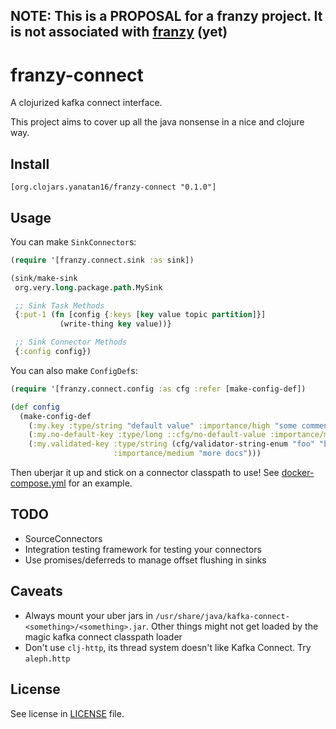 ## NOTE: This is a PROPOSAL for a franzy project. It is not associated with [franzy](https://github.com/ymilky/franzy) (yet) ##

# franzy-connect

A clojurized kafka connect interface.

This project aims to cover up all the java nonsense in a nice and clojure way.

## Install

```
[org.clojars.yanatan16/franzy-connect "0.1.0"]
```

## Usage

You can make `SinkConnector`s:

``` clojure
(require '[franzy.connect.sink :as sink])

(sink/make-sink
 org.very.long.package.path.MySink

 ;; Sink Task Methods
 {:put-1 (fn [config {:keys [key value topic partition]}]
           (write-thing key value))}

 ;; Sink Connector Methods
 {:config config})
```

You can also make `ConfigDef`s:

``` clojure
(require '[franzy.connect.config :as cfg :refer [make-config-def])

(def config
  (make-config-def
    (:my.key :type/string "default value" :importance/high "some comments")
    (:my.no-default-key :type/long ::cfg/no-default-value :importance/medium "docs")
    (:my.validated-key :type/string (cfg/validator-string-enum "foo" "bar")
                       :importance/medium "more docs")))
```

Then uberjar it up and stick on a connector classpath to use! See [docker-compose.yml](/docker-compose.yml) for an example.

## TODO

- SourceConnectors
- Integration testing framework for testing your connectors
- Use promises/deferreds to manage offset flushing in sinks

## Caveats

- Always mount your uber jars in `/usr/share/java/kafka-connect-<something>/<something>.jar`. Other things might not get loaded by the magic kafka connect classpath loader
- Don't use `clj-http`, its thread system doesn't like Kafka Connect. Try `aleph.http`

## License

See license in [LICENSE](/LICENSE) file.
